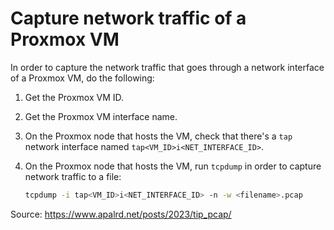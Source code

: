# Capture network traffic of a Proxmox VM

In order to capture the network traffic that goes through a network interface of
a Proxmox VM, do the following:

1. Get the Proxmox VM ID.
1. Get the Proxmox VM interface name.
1. On the Proxmox node that hosts the VM, check that there's a `tap` network
    interface named `tap<VM_ID>i<NET_INTERFACE_ID>`.
1. On the Proxmox node that hosts the VM, run `tcpdump` in order to capture
    network traffic to a file:

    ```sh
    tcpdump -i tap<VM_ID>i<NET_INTERFACE_ID> -n -w <filename>.pcap
    ```

Source: <https://www.apalrd.net/posts/2023/tip_pcap/>
